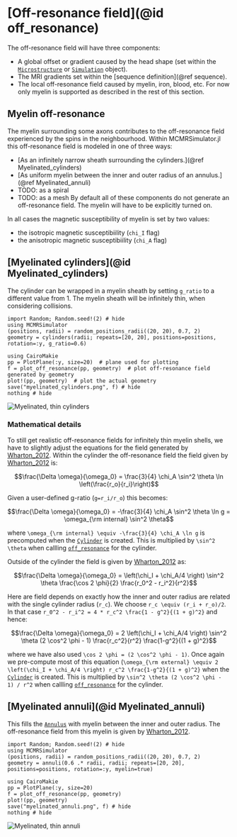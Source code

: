 # [Off-resonance field](@id off_resonance)
The off-resonance field will have three components:
- A global offset or gradient caused by the head shape (set within the [`Microstructure`](@ref) or [`Simulation`](@ref) object).
- The MRI gradients set within the [sequence definition](@ref sequence).
- The local off-resonance field caused by myelin, iron, blood, etc. For now only myelin is supported as described in the rest of this section.

## Myelin off-resonance
The myelin surrounding some axons contributes to the off-resonance field experienced by the spins in the neighbourhood.
Within MCMRSimulator.jl this off-resonance field is modeled in one of three ways:
- [As an infinitely narrow sheath surrounding the cylinders.](@ref Myelinated_cylinders)
- [As uniform myelin between the inner and outer radius of an annulus.](@ref Myelinated_annuli)
- TODO: as a spiral
- TODO: as a mesh
By default all of these components do not generate an off-resonance field.
The myelin will have to be explicitly turned on.

In all cases the magnetic susceptibility of myelin is set by two values:
- the isotropic magnetic susceptibiility (`chi_I` flag)
- the anisotropic magnetic susceptibiility (`chi_A` flag)
## [Myelinated cylinders](@id Myelinated_cylinders)
The cylinder can be wrapped in a myelin sheath by setting `g_ratio` to a different value from 1.
The myelin sheath will be infinitely thin, when considering collisions.

```@example
import Random; Random.seed!(2) # hide
using MCMRSimulator
(positions, radii) = random_positions_radii((20, 20), 0.7, 2)
geometry = cylinders(radii; repeats=[20, 20], positions=positions, rotation=:y, g_ratio=0.6)

using CairoMakie
pp = PlotPlane(:y, size=20)  # plane used for plotting
f = plot_off_resonance(pp, geometry)  # plot off-resonance field generated by geometry
plot!(pp, geometry)  # plot the actual geometry
save("myelinated_cylinders.png", f) # hide
nothing # hide
```  

![Myelinated, thin cylinders](myelinated_cylinders.png)

### Mathematical details
To still get realistic off-resonance fields for infinitely thin myelin shells, we have to slightly adjust the equations for the field generated by [Wharton_2012](@cite).
 Within the cylinder the off-resonance field the field given by [Wharton_2012](@cite) is:
```math
\frac{\Delta \omega}{\omega_0} = \frac{3}{4} \chi_A \sin^2 \theta \ln \left(\frac{r_o}{r_i}\right)
```
Given a user-defined g-ratio (``g=r_i/r_o``) this becomes:
```math
\frac{\Delta \omega}{\omega_0} = -\frac{3}{4} \chi_A \sin^2 \theta \ln g = \omega_{\rm internal} \sin^2 \theta
```
where ``\omega_{\rm internal} \equiv -\frac{3}{4} \chi_A \ln g`` is precomputed when the [`Cylinder`](@ref) is created.
This is multiplied by ``\sin^2 \theta`` when callling [`off_resonance`](@ref) for the cylinder.

Outside of the cylinder the field is given by [Wharton_2012](@cite) as:
```math
\frac{\Delta \omega}{\omega_0} = \left(\chi_I + \chi_A/4 \right) \sin^2 \theta \frac{\cos 2 \phi}{2} \frac{r_0^2 - r_i^2}{r^2}
```
Here are field depends on exactly how the inner and outer radius are related with the single cylinder radius (``r_c``).
We choose ``r_c \equiv (r_i + r_o)/2``. In that case ``r_0^2 - r_i^2 = 4 * r_c^2 \frac{1 - g^2}{(1 + g)^2}`` and hence:
```math
\frac{\Delta \omega}{\omega_0} = 2 \left(\chi_I + \chi_A/4 \right) \sin^2 \theta (2 \cos^2 \phi - 1) \frac{r_c^2}{r^2} \frac{1-g^2}{(1 + g)^2}
```
where we have also used ``\cos 2 \phi = (2 \cos^2 \phi - 1)``.
Once again we pre-compute most of this equation (``\omega_{\rm external} \equiv 2 \left(\chi_I + \chi_A/4 \right) r_c^2 \frac{1-g^2}{(1 + g)^2}`` when the [`Cylinder`](@ref) is created.
This is multiplied by ``\sin^2 \theta (2 \cos^2 \phi - 1) / r^2`` when callling [`off_resonance`](@ref) for the cylinder.

## [Myelinated annuli](@id Myelinated_annuli)
This fills the [`Annulus`](@ref) with myelin between the inner and outer radius.
The off-resonance field from this myelin is given by [Wharton_2012](@cite).

```@example
import Random; Random.seed!(2) # hide
using MCMRSimulator
(positions, radii) = random_positions_radii((20, 20), 0.7, 2)
geometry = annuli(0.6 .* radii, radii; repeats=[20, 20], positions=positions, rotation=:y, myelin=true)

using CairoMakie
pp = PlotPlane(:y, size=20)
f = plot_off_resonance(pp, geometry)
plot!(pp, geometry)
save("myelinated_annuli.png", f) # hide
nothing # hide
```  

![Myelinated, thin annuli](myelinated_annuli.png)